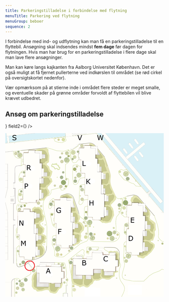 ```yaml
---
title: Parkeringstilladelse i forbindelse med flytning
menuTitle: Parkering ved flytning
menuGroup: beboer
sequence: 2
---
```


I forbindelse med ind- og udflytning kan man få en parkeringstilladelse til en flyttebil. Ansøgning skal indsendes mindst **fem dage** før dagen for flytningen. Hvis man har brug for en parkeringstilladelse i flere dage skal man lave flere ansøgninger.

Man kan køre langs kajkanten fra Aalborg Universitet København. Det er også muligt at få fjernet pullerterne ved indkørslen til området (se rød cirkel på oversigtskortet nedenfor).

Vær opmærksom på at stierne inde i området flere steder er meget smalle, og eventuelle skader på grønne områder forvoldt af flyttebilen vil blive krævet udbedret.

## Ansøg om parkeringstilladelse

<ContactForm type='flytning' buttonLabel="Send besked">
    <TextInput label="Fulde navn" name="name" required inputProps={{maxLength: 100}} />
    <ApartmentSelect allApartments={true} />
    <TextInput label="E-mail" name="email" type="email" required inputProps={{maxLength: 100}} />
    <TwoFields field1={<DateInput label="Dato" name="date" minRelativeDate='5' required />} field2={<CheckboxInput label="Fjern pullerter (rød cirkel nedenfor)" name="toggle1" />} />
    <TextInput label="Registreringsnummer" name="subject" required inputProps={{maxLength: 20}} />
</ContactForm>

![Oversigtskort over Frederikskaj 2](oversigtskort.png)
